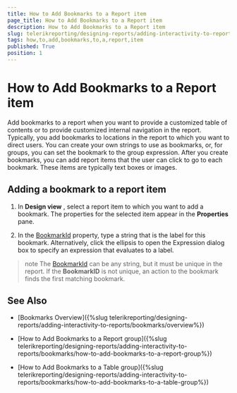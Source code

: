 ```yaml
---
title: How to Add Bookmarks to a Report item
page_title: How to Add Bookmarks to a Report item 
description: How to Add Bookmarks to a Report item
slug: telerikreporting/designing-reports/adding-interactivity-to-reports/bookmarks/how-to-add-bookmarks-to-a-report-item
tags: how,to,add,bookmarks,to,a,report,item
published: True
position: 1
---
```


# How to Add Bookmarks to a Report item

Add bookmarks to a report when you want to provide a customized table of contents or to provide customized internal navigation in the report. Typically, you add bookmarks to locations in the report to which you want to direct users. You can create your own strings to use as bookmarks, or, for groups, you can set the bookmark to the group expression. After you create bookmarks, you can add report items that the user	can click to go to each bookmark. These items are typically text boxes or images. 

## Adding a bookmark to a report item

1. In __Design view__  , select a report item to which you want to add a bookmark. The properties for the selected item appear in the __Properties__ pane.

1. In the [BookmarkId](/reporting/api/Telerik.Reporting.ReportItemBase#Telerik_Reporting_ReportItemBase_BookmarkId) property, type a string that is the label for this bookmark. Alternatively, click the ellipsis to open the Expression dialog box to specify an expression that evaluates to a label.

>note The  [BookmarkId](/reporting/api/Telerik.Reporting.ReportItemBase#Telerik_Reporting_ReportItemBase_BookmarkId) can be any string, but it must be unique in the report. If the __BookmarkID__ is not unique, an action to the bookmark finds the first matching bookmark.

## See Also

 * [Bookmarks Overview]({%slug telerikreporting/designing-reports/adding-interactivity-to-reports/bookmarks/overview%})
 
 * [How to Add Bookmarks to a Report group]({%slug telerikreporting/designing-reports/adding-interactivity-to-reports/bookmarks/how-to-add-bookmarks-to-a-report-group%})
  
 * [How to Add Bookmarks to a Table group]({%slug telerikreporting/designing-reports/adding-interactivity-to-reports/bookmarks/how-to-add-bookmarks-to-a-table-group%})